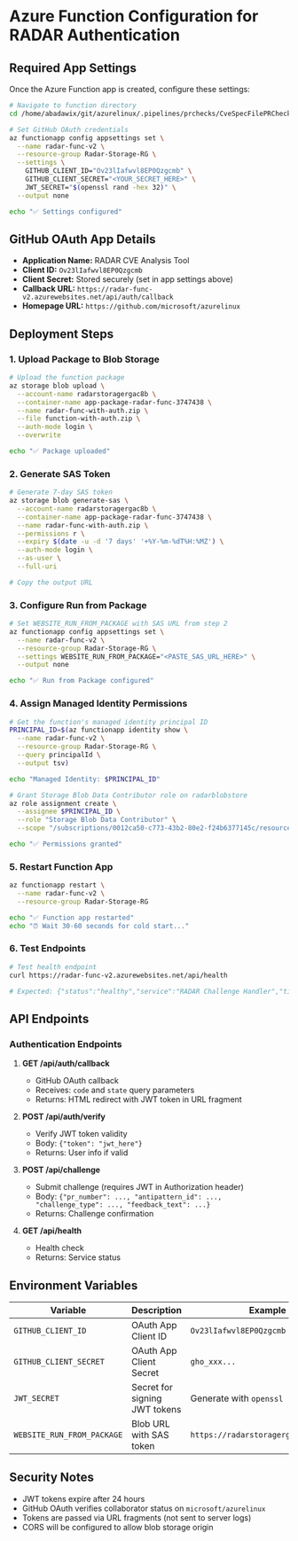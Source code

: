 # Azure Function Configuration for RADAR Authentication

## Required App Settings

Once the Azure Function app is created, configure these settings:

```bash
# Navigate to function directory
cd /home/abadawix/git/azurelinux/.pipelines/prchecks/CveSpecFilePRCheck/azure-function

# Set GitHub OAuth credentials
az functionapp config appsettings set \
  --name radar-func-v2 \
  --resource-group Radar-Storage-RG \
  --settings \
    GITHUB_CLIENT_ID="Ov23lIafwvl8EP0Qzgcmb" \
    GITHUB_CLIENT_SECRET="<YOUR_SECRET_HERE>" \
    JWT_SECRET="$(openssl rand -hex 32)" \
  --output none

echo "✅ Settings configured"
```

## GitHub OAuth App Details

- **Application Name:** RADAR CVE Analysis Tool
- **Client ID:** `Ov23lIafwvl8EP0Qzgcmb`
- **Client Secret:** Stored securely (set in app settings above)
- **Callback URL:** `https://radar-func-v2.azurewebsites.net/api/auth/callback`
- **Homepage URL:** `https://github.com/microsoft/azurelinux`

## Deployment Steps

### 1. Upload Package to Blob Storage

```bash
# Upload the function package
az storage blob upload \
  --account-name radarstoragergac8b \
  --container-name app-package-radar-func-3747438 \
  --name radar-func-with-auth.zip \
  --file function-with-auth.zip \
  --auth-mode login \
  --overwrite

echo "✅ Package uploaded"
```

### 2. Generate SAS Token

```bash
# Generate 7-day SAS token
az storage blob generate-sas \
  --account-name radarstoragergac8b \
  --container-name app-package-radar-func-3747438 \
  --name radar-func-with-auth.zip \
  --permissions r \
  --expiry $(date -u -d '7 days' '+%Y-%m-%dT%H:%MZ') \
  --auth-mode login \
  --as-user \
  --full-uri

# Copy the output URL
```

### 3. Configure Run from Package

```bash
# Set WEBSITE_RUN_FROM_PACKAGE with SAS URL from step 2
az functionapp config appsettings set \
  --name radar-func-v2 \
  --resource-group Radar-Storage-RG \
  --settings WEBSITE_RUN_FROM_PACKAGE="<PASTE_SAS_URL_HERE>" \
  --output none

echo "✅ Run from Package configured"
```

### 4. Assign Managed Identity Permissions

```bash
# Get the function's managed identity principal ID
PRINCIPAL_ID=$(az functionapp identity show \
  --name radar-func-v2 \
  --resource-group Radar-Storage-RG \
  --query principalId \
  --output tsv)

echo "Managed Identity: $PRINCIPAL_ID"

# Grant Storage Blob Data Contributor role on radarblobstore
az role assignment create \
  --assignee $PRINCIPAL_ID \
  --role "Storage Blob Data Contributor" \
  --scope "/subscriptions/0012ca50-c773-43b2-80e2-f24b6377145c/resourceGroups/Radar-Storage-RG/providers/Microsoft.Storage/storageAccounts/radarblobstore"

echo "✅ Permissions granted"
```

### 5. Restart Function App

```bash
az functionapp restart \
  --name radar-func-v2 \
  --resource-group Radar-Storage-RG

echo "✅ Function app restarted"
echo "⏰ Wait 30-60 seconds for cold start..."
```

### 6. Test Endpoints

```bash
# Test health endpoint
curl https://radar-func-v2.azurewebsites.net/api/health

# Expected: {"status":"healthy","service":"RADAR Challenge Handler","timestamp":"..."}
```

## API Endpoints

### Authentication Endpoints

1. **GET /api/auth/callback**
   - GitHub OAuth callback
   - Receives: `code` and `state` query parameters
   - Returns: HTML redirect with JWT token in URL fragment

2. **POST /api/auth/verify**
   - Verify JWT token validity
   - Body: `{"token": "jwt_here"}`
   - Returns: User info if valid

3. **POST /api/challenge**
   - Submit challenge (requires JWT in Authorization header)
   - Body: `{"pr_number": ..., "antipattern_id": ..., "challenge_type": ..., "feedback_text": ...}`
   - Returns: Challenge confirmation

4. **GET /api/health**
   - Health check
   - Returns: Service status

## Environment Variables

| Variable | Description | Example |
|----------|-------------|---------|
| `GITHUB_CLIENT_ID` | OAuth App Client ID | `Ov23lIafwvl8EP0Qzgcmb` |
| `GITHUB_CLIENT_SECRET` | OAuth App Client Secret | `gho_xxx...` |
| `JWT_SECRET` | Secret for signing JWT tokens | Generate with `openssl rand -hex 32` |
| `WEBSITE_RUN_FROM_PACKAGE` | Blob URL with SAS token | `https://radarstoragergac8b.blob...` |

## Security Notes

- JWT tokens expire after 24 hours
- GitHub OAuth verifies collaborator status on `microsoft/azurelinux`
- Tokens are passed via URL fragments (not sent to server logs)
- CORS will be configured to allow blob storage origin
